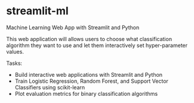 # streamlit-ml
 Machine Learning Web App with Streamlit and Python 

This web application will allows users to choose what classification algorithm they want to use and let them interactively set hyper-parameter values.

Tasks:

* Build interactive web applications with Streamlit and Python
* Train Logistic Regression, Random Forest, and Support Vector Classifiers using scikit-learn
* Plot evaluation metrics for binary classification algorithms